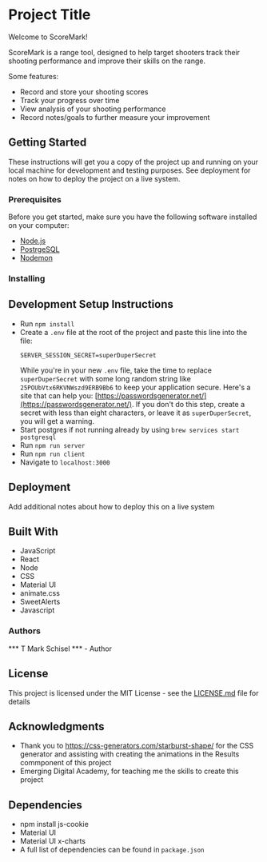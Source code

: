 # Project Title

Welcome to ScoreMark! 

ScoreMark is a range tool, designed to help target shooters track their shooting performance and improve their skills on the range.

Some features:
- Record and store your shooting scores
- Track your progress over time
- View analysis of your shooting performance
- Record notes/goals to further measure your improvement

## Getting Started

These instructions will get you a copy of the project up and running on your local machine for development and testing purposes. See deployment for notes on how to deploy the project on a live system.

### Prerequisites

Before you get started, make sure you have the following software installed on your computer:

- [Node.js](https://nodejs.org/en/)
- [PostrgeSQL](https://www.postgresql.org/)
- [Nodemon](https://nodemon.io/)

### Installing

## Development Setup Instructions

- Run `npm install`
- Create a `.env` file at the root of the project and paste this line into the file:
  ```
  SERVER_SESSION_SECRET=superDuperSecret
  ```
  While you're in your new `.env` file, take the time to replace `superDuperSecret` with some long random string like `25POUbVtx6RKVNWszd9ERB9Bb6` to keep your application secure. Here's a site that can help you: [https://passwordsgenerator.net/](https://passwordsgenerator.net/). If you don't do this step, create a secret with less than eight characters, or leave it as `superDuperSecret`, you will get a warning.
- Start postgres if not running already by using `brew services start postgresql`
- Run `npm run server`
- Run `npm run client`
- Navigate to `localhost:3000`

## Deployment

Add additional notes about how to deploy this on a live system

## Built With

* JavaScript
* React
* Node
* CSS
* Material UI
* animate.css
* SweetAlerts
* Javascript

### Authors
*** T Mark Schisel *** - Author

## License

This project is licensed under the MIT License - see the [LICENSE.md](LICENSE.md) file for details

## Acknowledgments

* Thank you to https://css-generators.com/starburst-shape/ for the CSS generator and assisting with creating the animations in the Results commponent of this project
* Emerging Digital Academy, for teaching me the skills to create this project

## Dependencies
* npm install js-cookie
* Material UI
* Material UI x-charts
* A full list of dependencies can be found in `package.json`